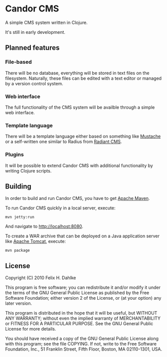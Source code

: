 Candor CMS
==========

A simple CMS system written in Clojure.

It's still in early development.

Planned features
----------------

### File-based

There will be no database, everything will be stored in text files on
the filesystem. Naturally, these files can be edited with a text
editor or managed by a version control system.

### Web interface

The full functionality of the CMS system will be availble through a
simple web interface.

### Template language

There will be a template language either based on something like
[Mustache](http://mustache.github.com/) or a self-written one similar
to Radius from [Radiant CMS](http://radiantcms.org/).

### Plugins

It will be possible to extend Candor CMS with additional functionality
by writing Clojure scripts.

Building
--------

In order to build and run Candor CMS, you have to get
[Apache Maven](http://maven.apache.org/).

To run Candor CMS quickly in a local server, execute:

	mvn jetty:run
	
And navigate to [http://localhost:8080](http://localhost:8080).

To create a WAR archive that can be deployed on a Java application
server like [Apache Tomcat](http://tomcat.apache.org/), execute:

	mvn package

License
-------

Copyright (C) 2010 Felix H. Dahlke

This program is free software; you can redistribute it and/or
modify it under the terms of the GNU General Public License
as published by the Free Software Foundation; either version 2
of the License, or (at your option) any later version.

This program is distributed in the hope that it will be useful,
but WITHOUT ANY WARRANTY; without even the implied warranty of
MERCHANTABILITY or FITNESS FOR A PARTICULAR PURPOSE.  See the
GNU General Public License for more details.

You should have received a copy of the GNU General Public License
along with this program; see the file COPYING. If not, write to the
Free Software Foundation, Inc., 51 Franklin Street, Fifth Floor,
Boston, MA 02110-1301, USA.
